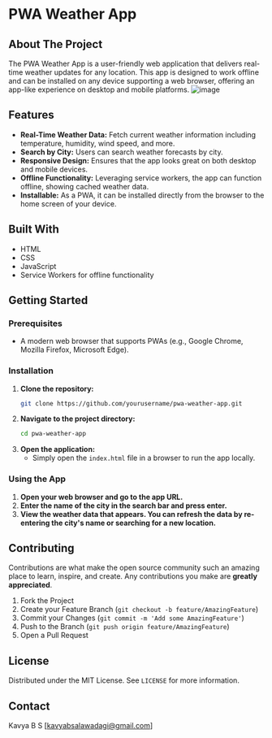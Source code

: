 
# PWA Weather App

## About The Project
The PWA Weather App is a user-friendly web application that delivers real-time weather updates for any location. This app is designed to work offline and can be installed on any device supporting a web browser, offering an app-like experience on desktop and mobile platforms.
![image](https://github.com/user-attachments/assets/b5883342-8d48-48e0-a941-d25f23cb2c66)


## Features
- **Real-Time Weather Data:** Fetch current weather information including temperature, humidity, wind speed, and more.
- **Search by City:** Users can search weather forecasts by city.
- **Responsive Design:** Ensures that the app looks great on both desktop and mobile devices.
- **Offline Functionality:** Leveraging service workers, the app can function offline, showing cached weather data.
- **Installable:** As a PWA, it can be installed directly from the browser to the home screen of your device.

## Built With
- HTML
- CSS
- JavaScript
- Service Workers for offline functionality

## Getting Started

### Prerequisites
- A modern web browser that supports PWAs (e.g., Google Chrome, Mozilla Firefox, Microsoft Edge).

### Installation
1. **Clone the repository:**
   ```bash
   git clone https://github.com/yourusername/pwa-weather-app.git
   ```
2. **Navigate to the project directory:**
   ```bash
   cd pwa-weather-app
   ```
3. **Open the application:**
   - Simply open the `index.html` file in a browser to run the app locally.

### Using the App
1. **Open your web browser and go to the app URL.**
2. **Enter the name of the city in the search bar and press enter.**
3. **View the weather data that appears. You can refresh the data by re-entering the city's name or searching for a new location.**

## Contributing
Contributions are what make the open source community such an amazing place to learn, inspire, and create. Any contributions you make are **greatly appreciated**.

1. Fork the Project
2. Create your Feature Branch (`git checkout -b feature/AmazingFeature`)
3. Commit your Changes (`git commit -m 'Add some AmazingFeature'`)
4. Push to the Branch (`git push origin feature/AmazingFeature`)
5. Open a Pull Request

## License
Distributed under the MIT License. See `LICENSE` for more information.

## Contact
Kavya B S [kavyabsalawadagi@gmail.com]
